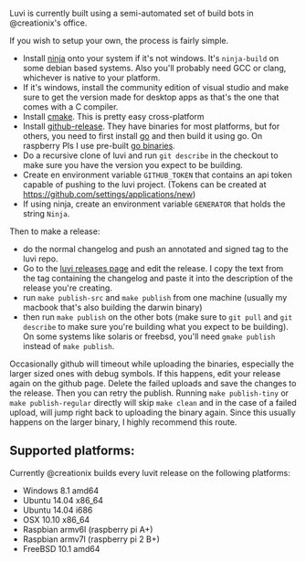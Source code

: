 Luvi is currently built using a semi-automated set of build bots in @creationix's office.

If you wish to setup your own, the process is fairly simple.

 - Install [ninja](https://martine.github.io/ninja/) onto your system if it's not windows.  It's `ninja-build` on some debian based systems.  Also you'll probably need GCC or clang, whichever is native to your platform.
 - If it's windows, install the community edition of visual studio and make sure to get the version made for desktop apps as that's the one that comes with a C compiler.
 - Install [cmake](http://www.cmake.org/).  This is pretty easy cross-platform
 - Install [github-release](https://github.com/aktau/github-release).  They have binaries for most platforms, but for others, you need to first install [go](https://golang.org/) and then build it using go.  On raspberry PIs I use pre-built [go binaries](http://dave.cheney.net/unofficial-arm-tarballs).
 - Do a recursive clone of luvi and run `git describe` in the checkout to make sure you have the version you expect to be building.
 - Create en environment variable `GITHUB_TOKEN` that contains an api token capable of pushing to the luvi project. (Tokens can be created at <https://github.com/settings/applications/new>)
 - If using ninja, create an environment variable `GENERATOR` that holds the string `Ninja`.

Then to make a release:

 - do the normal changelog and push an annotated and signed tag to the luvi repo.
 - Go to the [luvi releases page](https://github.com/luvit/luvi/releases) and edit the release.  I copy the text from the tag containing the changelog and paste it into the description of the release you're creating.
 - run `make publish-src` and `make publish` from one machine (usually my macbook that's also building the darwin binary)
 - then run `make publish` on the other bots (make sure to `git pull` and `git describe` to make sure you're building what you expect to be building).  On some systems like solaris or freebsd, you'll need `gmake publish` instead of `make publish`.

Occasionally github will timeout while uploading the binaries, especially the larger sized ones with debug symbols.  If this happens, edit your release again on the github page.  Delete the failed uploads and save the changes to the release.  Then you can retry the publish.  Running `make publish-tiny` or `make publish-regular` directly will skip `make clean` and in the case of a failed upload, will jump right back to uploading the binary again.  Since this usually happens on the larger binary, I highly recommend this route.

## Supported platforms:

Currently @creationix builds every luvit release on the following platforms:

 - Windows 8.1 amd64
 - Ubuntu 14.04 x86_64
 - Ubuntu 14.04 i686
 - OSX 10.10 x86_64
 - Raspbian armv6l (raspberry pi A+)
 - Raspbian armv7l (raspberry pi 2 B+)
 - FreeBSD 10.1 amd64